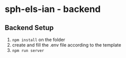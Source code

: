 # sph-els-ian - backend

## Backend Setup

1. `npm install` on the folder
2. create and fill the .env file according to the template
3. `npm run server`
